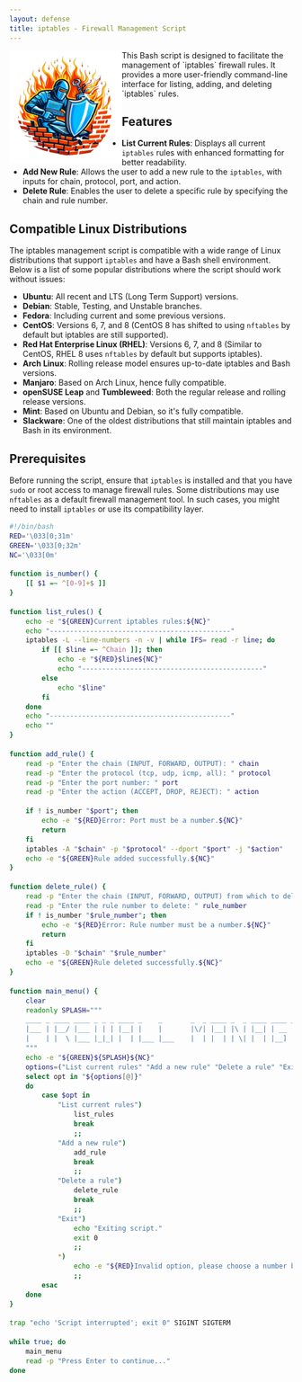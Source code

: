 ```yaml
---
layout: defense
title: iptables - Firewall Management Script
---
```


<img height="200" align="left" src="/images/firewall_manager_logo.png" >
This Bash script is designed to facilitate the management of `iptables` firewall rules. It provides a more user-friendly command-line interface for listing, adding, and deleting `iptables` rules.

## Features

- **List Current Rules**: Displays all current `iptables` rules with enhanced formatting for better readability.
- **Add New Rule**: Allows the user to add a new rule to the `iptables`, with inputs for chain, protocol, port, and action.
- **Delete Rule**: Enables the user to delete a specific rule by specifying the chain and rule number.

## Compatible Linux Distributions

The iptables management script is compatible with a wide range of Linux distributions that support `iptables` and have a Bash shell environment. Below is a list of some popular distributions where the script should work without issues:

- **Ubuntu**: All recent and LTS (Long Term Support) versions.
- **Debian**: Stable, Testing, and Unstable branches.
- **Fedora**: Including current and some previous versions.
- **CentOS**: Versions 6, 7, and 8 (CentOS 8 has shifted to using `nftables` by default but iptables are still supported).
- **Red Hat Enterprise Linux (RHEL)**: Versions 6, 7, and 8 (Similar to CentOS, RHEL 8 uses `nftables` by default but supports iptables).
- **Arch Linux**: Rolling release model ensures up-to-date iptables and Bash versions.
- **Manjaro**: Based on Arch Linux, hence fully compatible.
- **openSUSE Leap** and **Tumbleweed**: Both the regular release and rolling release versions.
- **Mint**: Based on Ubuntu and Debian, so it's fully compatible.
- **Slackware**: One of the oldest distributions that still maintain iptables and Bash in its environment.

## Prerequisites

Before running the script, ensure that `iptables` is installed and that you have `sudo` or root access to manage firewall rules. Some distributions may use `nftables` as a default firewall management tool. In such cases, you might need to install `iptables` or use its compatibility layer.


```bash
#!/bin/bash
RED='\033[0;31m'
GREEN='\033[0;32m'
NC='\033[0m' 

function is_number() {
    [[ $1 =~ ^[0-9]+$ ]]
}

function list_rules() {
    echo -e "${GREEN}Current iptables rules:${NC}"
    echo "---------------------------------------------"
    iptables -L --line-numbers -n -v | while IFS= read -r line; do
        if [[ $line =~ ^Chain ]]; then
            echo -e "${RED}$line${NC}"
            echo "---------------------------------------------"
        else
            echo "$line"
        fi
    done
    echo "---------------------------------------------"
    echo ""
}

function add_rule() {
    read -p "Enter the chain (INPUT, FORWARD, OUTPUT): " chain
    read -p "Enter the protocol (tcp, udp, icmp, all): " protocol
    read -p "Enter the port number: " port
    read -p "Enter the action (ACCEPT, DROP, REJECT): " action

    if ! is_number "$port"; then
        echo -e "${RED}Error: Port must be a number.${NC}"
        return
    fi
    iptables -A "$chain" -p "$protocol" --dport "$port" -j "$action"
    echo -e "${GREEN}Rule added successfully.${NC}"
}

function delete_rule() {
    read -p "Enter the chain (INPUT, FORWARD, OUTPUT) from which to delete the rule: " chain
    read -p "Enter the rule number to delete: " rule_number
    if ! is_number "$rule_number"; then
        echo -e "${RED}Error: Rule number must be a number.${NC}"
        return
    fi
    iptables -D "$chain" "$rule_number"
    echo -e "${GREEN}Rule deleted successfully.${NC}"
}

function main_menu() {
    clear
    readonly SPLASH="""
    ____ _ ____ ____ _ _ _ ____ _    _       _  _ ____ _  _ ____ ____ ____ ____ 
    |___ | |__/ |___ | | | |__| |    |       |\/| |__| |\ | |__| | __ |___ |__/ 
    |    | |  \ |___ |_|_| |  | |___ |___    |  | |  | | \| |  | |__] |___ |  \ 
    """
    echo -e "${GREEN}${SPLASH}${NC}"
    options=("List current rules" "Add a new rule" "Delete a rule" "Exit")
    select opt in "${options[@]}"
    do
        case $opt in
            "List current rules")
                list_rules
                break
                ;;
            "Add a new rule")
                add_rule
                break
                ;;
            "Delete a rule")
                delete_rule
                break
                ;;
            "Exit")
                echo "Exiting script."
                exit 0
                ;;
            *)
                echo -e "${RED}Invalid option, please choose a number between 1 and 4.${NC}"
                ;;
        esac
    done
}

trap "echo 'Script interrupted'; exit 0" SIGINT SIGTERM

while true; do
    main_menu
    read -p "Press Enter to continue..."
done
```
